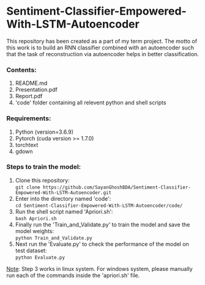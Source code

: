 # Sentiment-Classifier-Empowered-With-LSTM-Autoencoder
This repository has been created as a part of my term project.  The motto of this work is to build an RNN classifier combined with an autoencoder such that the task of reconstruction via autoencoder helps in better classification.


### Contents:
1.  README.md
2.  Presentation.pdf
3.  Report.pdf
4.  'code' folder containing all relevent python and shell scripts


### Requirements:
1.  Python (version=3.6.9)
2.  Pytorch (cuda version >= 1.7.0)
3.  torchtext
4.  gdown


### Steps to train the model:
1.	Clone this repository: <br />
    ```git clone https://github.com/SayanGhoshBDA/Sentiment-Classifier-Empowered-With-LSTM-Autoencoder.git```
2.	Enter into the directory named 'code': <br />
    ```cd Sentiment-Classifier-Empowered-With-LSTM-Autoencoder/code/```
3.	Run the shell script named 'Apriori.sh': <br />
    ```bash Apriori.sh```
4.	Finally run the 'Train_and_Validate.py' to train the model and save the model weights: <br />
    ```python Train_and_Validate.py```
5.  Next run the 'Evaluate.py' to check the performance of the model on test dataset: <br />
    ```python Evaluate.py```

<ins>Note</ins>: Step 3 works in linux system.  For windows system, please manually run each of the commands inside the 'apriori.sh' file.

